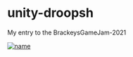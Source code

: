 # unity-droopsh
My entry to the BrackeysGameJam-2021


[![name](https://i.gyazo.com/5a449b6e9bc88ce488999b06e8771c04.png)](https://loafwad.itch.io/droopsh)
